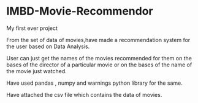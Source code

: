 # IMBD-Movie-Recommendor

My first ever project 

From the set of data of movies,have made a recommendation system for the user based on Data Analysis.

User can just get the names of the movies recommended for them on the bases of the director of a particular movie or on the bases of the name of the movie just watched.

Have used pandas , numpy and warnings python library for the same.

Have attached the csv file which contains the data of movies.
